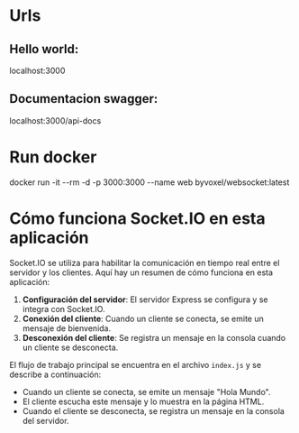 # Urls
## Hello world:
localhost:3000
## Documentacion swagger:
localhost:3000/api-docs
# Run docker
docker run -it --rm -d -p 3000:3000 --name web byvoxel/websocket:latest

# Cómo funciona Socket.IO en esta aplicación

Socket.IO se utiliza para habilitar la comunicación en tiempo real entre el servidor y los clientes. Aquí hay un resumen de cómo funciona en esta aplicación:

1. **Configuración del servidor**: El servidor Express se configura y se integra con Socket.IO.
2. **Conexión del cliente**: Cuando un cliente se conecta, se emite un mensaje de bienvenida.
3. **Desconexión del cliente**: Se registra un mensaje en la consola cuando un cliente se desconecta.

El flujo de trabajo principal se encuentra en el archivo `index.js` y se describe a continuación:

- Cuando un cliente se conecta, se emite un mensaje "Hola Mundo".
- El cliente escucha este mensaje y lo muestra en la página HTML.
- Cuando el cliente se desconecta, se registra un mensaje en la consola del servidor.